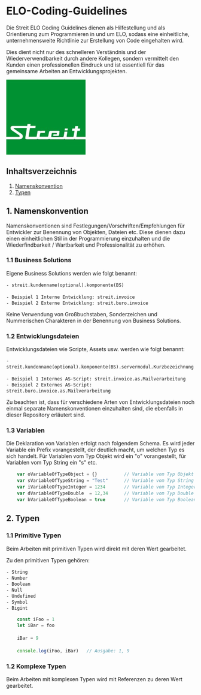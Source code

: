 # ELO-Coding-Guidelines
Die Streit ELO Coding Guidelines dienen als Hilfestellung und als Orientierung zum Programmieren in und um ELO, 
sodass eine einheitliche, unternehmensweite Richtlinie zur Erstellung von Code eingehalten wird.

Dies dient nicht nur des schnelleren Verständnis und der Wiederverwendbarkeit durch andere Kollegen, 
sondern vermittelt den Kunden einen professionellen Eindruck und ist essentiell für das gemeinsame Arbeiten an 
Entwicklungsprojekten.

![Alt text](./assets/streit_logo.jpg?raw=true "Title")

## Inhaltsverzeichnis

1. [ Namenskonvention ](#naming-conventions)
2. [ Typen ](#types)

<a name="naming-conventions"></a>
## 1. Namenskonvention
Namenskonventionen sind Festlegungen/Vorschriften/Empfehlungen für Entwickler zur Benennung von Objekten, Dateien etc.
Diese dienen dazu einen einheitlichen Stil in der Programmierung einzuhalten und die Wiederfindbarkeit / Wartbarkeit und Professionalität zu erhöhen.

### 1.1 Business Solutions
Eigene Business Solutions werden wie folgt benannt: 

    - streit.kundenname(optional).komponente(BS)

    - Beispiel 1 Interne Entwicklung: streit.invoice
    - Beispiel 2 Externe Entwicklung: streit.buro.invoice 

Keine Verwendung von Großbuchstaben, Sonderzeichen und Nummerischen Charakteren in der Benennung von Business Solutions.

### 1.2 Entwicklungsdateien
Entwicklungsdateien wie Scripte, Assets usw. werden wie folgt benannt: 

    - streit.kundenname(optional).komponente(BS).servermodul.Kurzbezeichnung

    - Beispiel 1 Internes AS-Script: streit.invoice.as.Mailverarbeitung
    - Beispiel 2 Externes AS-Script: streit.buro.invoice.as.Mailverarbeitung

Zu beachten ist, dass für verschiedene Arten von Entwicklungsdateien noch einmal separate Namenskonventionen einzuhalten sind, die
ebenfalls in dieser Repository erläutert sind.


### 1.3 Variablen
Die Deklaration von Variablen erfolgt nach folgendem Schema. Es wird jeder Variable ein Prefix vorangestellt, der deutlich macht, 
um welchen Typ es sich handelt. Für Variablen vom Typ Objekt wird ein "o" vorangestellt, für Variablen vom Typ String ein "s" etc.

```JavaScript
    var oVariableOfTypeObject = {}          // Variable vom Typ Objekt
    var sVariableOfTypeString = "Test"      // Variable vom Typ String
    var iVariableOfTypeInteger = 1234       // Variable vom Typ Integer
    var dVariableOfTypeDouble  = 12,34      // Variable vom Typ Double
    var bVariableOfTypeBoolean = true       // Variable vom Typ Boolean
```

<a name="types"></a>
## 2. Typen

### 1.1 Primitive Typen
Beim Arbeiten mit primitiven Typen wird direkt mit deren Wert gearbeitet. 

Zu den primitiven Typen gehören: 

    - String
    - Number
    - Boolean
    - Null
    - Undefined
    - Symbol 
    - Bigint

```JavaScript
    const iFoo = 1
    let iBar = foo

    iBar = 9

    console.log(iFoo, iBar)   // Ausgabe: 1, 9
```

### 1.2 Komplexe Typen
Beim Arbeiten mit komplexen Typen wird mit Referenzen zu deren Wert gearbeitet.
